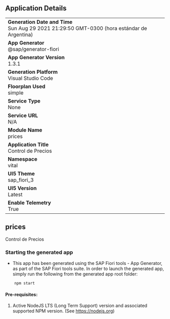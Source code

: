 ## Application Details
|               |
| ------------- |
|**Generation Date and Time**<br>Sun Aug 29 2021 21:29:50 GMT-0300 (hora estándar de Argentina)|
|**App Generator**<br>@sap/generator-fiori|
|**App Generator Version**<br>1.3.1|
|**Generation Platform**<br>Visual Studio Code|
|**Floorplan Used**<br>simple|
|**Service Type**<br>None|
|**Service URL**<br>N/A
|**Module Name**<br>prices|
|**Application Title**<br>Control de Precios|
|**Namespace**<br>vital|
|**UI5 Theme**<br>sap_fiori_3|
|**UI5 Version**<br>Latest|
|**Enable Telemetry**<br>True|

## prices

Control de Precios

### Starting the generated app

-   This app has been generated using the SAP Fiori tools - App Generator, as part of the SAP Fiori tools suite.  In order to launch the generated app, simply run the following from the generated app root folder:

```
    npm start
```

#### Pre-requisites:

1. Active NodeJS LTS (Long Term Support) version and associated supported NPM version.  (See https://nodejs.org)


